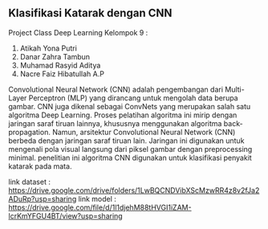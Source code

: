 ## Klasifikasi Katarak dengan CNN
Project Class Deep Learning
Kelompok 9 :
1. Atikah Yona Putri
2. Danar Zahra Tambun
3. Muhamad Rasyid Aditya
4. Nacre Faiz Hibatullah A.P

Convolutional Neural Network (CNN) adalah pengembangan dari Multi-Layer Perceptron (MLP) yang dirancang untuk mengolah data berupa gambar. CNN juga dikenal sebagai ConvNets yang merupakan salah satu algoritma Deep Learning. Proses pelatihan algoritma ini mirip dengan jaringan saraf tiruan lainnya, khususnya menggunakan algoritma back-propagation. Namun, arsitektur Convolutional Neural Network (CNN) berbeda dengan jaringan saraf tiruan lain. Jaringan ini digunakan untuk mengenali pola visual langsung dari piksel gambar dengan preprocessing minimal. penelitian ini algoritma CNN digunakan untuk klasifikasi penyakit katarak pada mata.

link dataset : https://drive.google.com/drive/folders/1LwBQCNDVibXScMzwRR4z8v2fJa2ADuRp?usp=sharing
link model : https://drive.google.com/file/d/1l1djehM88tHVGI1iZAM-lcrKmYFGU4BT/view?usp=sharing
